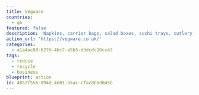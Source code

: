 ```yaml
---
title: Vegware
countries:
  - gb
featured: false
description: 'Napkins, carrier bags, salad boxes, sushi trays, cutlery, disposable coffee cups, all made from plants using renewable, lower carbon, recycled or reclaimed materials, and designed to be commercially compostable with food waste, where accepted.'
action_url: 'https://vegware.co.uk/'
categories:
  - a1a4ac88-627d-4bc7-a5b5-d3dcdc10cc43
tags:
  - reduce
  - recycle
  - business
blueprint: action
id: 4052f556-894d-4e01-a5ac-cfac8b5d045b
---
```

